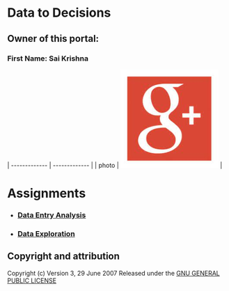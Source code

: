 # **Data to Decisions**
## Owner of this portal:
 ### First Name: Sai Krishna

| ------------- | ------------- |
| photo         | ![Photo](https://github.com/saikrishnags05/Data-to-Decisions/blob/638496b66a252c1259330cc06cf589e251d0480e/download.jpg) |


# Assignments
*  ### [Data Entry Analysis ](https://github.com/saikrishnags05/Data-to-Decisions/blob/0c18f28868fc44434d3667b2931d49315193f2e0/Data%20Entry%20Analysis/readme.md)
* ### [Data Exploration](https://github.com/saikrishnags05/Data-to-Decisions/blob/0c18f28868fc44434d3667b2931d49315193f2e0/Data%20Exploration/readme.md)

## Copyright and attribution
Copyright (c)  Version 3, 29 June 2007  Released under the [GNU GENERAL PUBLIC LICENSE](https://github.com/saikrishnags05/Data-to-Decisions/blob/429fafefdf300ddd4942f2154323588806f3d907/LICENSE)

